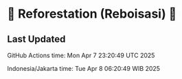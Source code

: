 
# 🌳 Reforestation (Reboisasi) 🌲

## Last Updated

GitHub Actions time: Mon Apr  7 23:20:49 UTC 2025

Indonesia/Jakarta time: Tue Apr  8 06:20:49 WIB 2025
